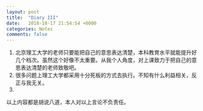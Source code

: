 ```yaml
---
layout: post
title:  "Diary III"
date:   2018-10-17 21:54:54 +0000
categories: Notes
comments: false
---
```


1. 北京理工大学的老师只要能把自己的意思表达清楚，本科教育水平就能提升好几个档次。虽然这个好像不太重要。从我个人角度，对上课致力于把自己的意思表达清楚的老师致敬吧。
2. 很多问题上理工大学都采用十分死板的方式去执行。不知有什么利益相关，反正与我无关。
3.  



以上内容都是胡说八道，本人对以上言论不负责任。